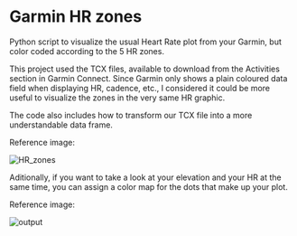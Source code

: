 # Garmin HR zones
Python script to visualize the usual Heart Rate plot from your Garmin, but color coded according to the 5 HR zones.

This project used the TCX files, available to download from the Activities section in Garmin Connect. Since Garmin only shows a plain coloured data field when displaying HR, cadence, etc., I considered it could be more useful to visualize the zones in the very same HR graphic.

The code also includes how to transform our TCX file into a more understandable data frame.


Reference image:

![HR_zones](https://github.com/natashahrycan/garminhrzones/assets/86319465/2024785d-2759-4854-961f-7914a866f395)



Aditionally, if you want to take a look at your elevation and your HR at the same time, you can assign a color map for the dots that make up your plot.


Reference image:

![output](https://github.com/natashahrycan/garminhrzones/assets/86319465/9b09214e-1909-41ea-bde3-5c8d1e3a341c)
